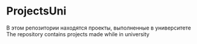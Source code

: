 # ProjectsUni
В этом репозитории находятся проекты, выполненные в университете
The repository contains projects made while in university
